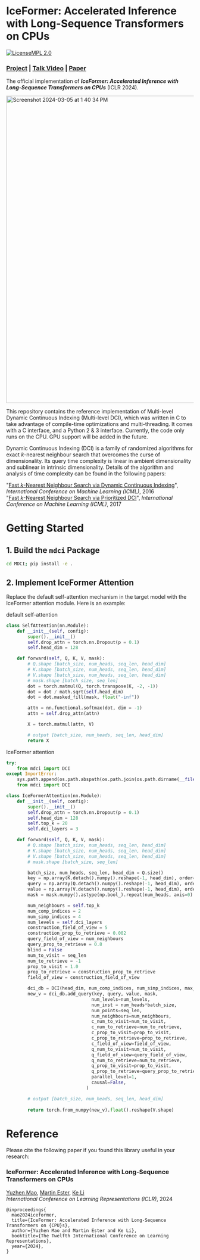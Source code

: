 # IceFormer: Accelerated Inference with Long-Sequence Transformers on CPUs

[![LicenseMPL 2.0](https://img.shields.io/badge/License-MPL_2.0-brightgreen.svg)](https://github.com/yuzhenmao/Iceformer/blob/main/LICENSE)

### [Project](https://yuzhenmao.github.io/IceFormer/) | [Talk Video](https://www.youtube.com/watch?v=6W0DtYRzFng&t=1s) | [Paper](https://arxiv.org/abs/2405.02842)

The official implementation of _**IceFormer: Accelerated Inference with Long-Sequence Transformers on CPUs**_ (ICLR 2024).

<img width="825" alt="Screenshot 2024-03-05 at 1 40 34 PM" src="https://github.com/yuzhenmao/IceFormer/assets/57878927/5f658c13-16ba-4435-a488-3e733870ed10">

This repository contains the reference implementation of Multi-level Dynamic Continuous Indexing (Multi-level DCI), which was written in C to take advantage of compile-time optimizations and multi-threading. It comes with a C interface, and a Python 2 & 3 interface. Currently, the code only runs on the CPU. GPU support will be added in the future. 

Dynamic Continuous Indexing (DCI) is a family of randomized algorithms for exact _k_-nearest neighbour search that overcomes the curse of dimensionality. Its query time complexity is linear in ambient dimensionality and sublinear in intrinsic dimensionality. Details of the algorithm and analysis of time complexity can be found in the following papers:

"[Fast _k_-Nearest Neighbour Search via Dynamic Continuous Indexing](https://arxiv.org/abs/1512.00442)", _International Conference on Machine Learning (ICML)_, 2016\
"[Fast _k_-Nearest Neighbour Search via Prioritized DCI](https://arxiv.org/abs/1703.00440)", _International Conference on Machine Learning (ICML)_, 2017


# Getting Started

## 1. Build the `mdci` Package

```bash
cd MDCI; pip install -e .
```

## 2. Implement IceFormer Attention

Replace the default self-attention mechanism in the target model with the IceFormer attention module. Here is an example:

default self-attention

```python
class SelfAttention(nn.Module):
    def __init__(self, config):
        super().__init__()
        self.drop_attn = torch.nn.Dropout(p = 0.1)
        self.head_dim = 128

    def forward(self, Q, K, V, mask):
        # Q.shape [batch_size, num_heads, seq_len, head_dim]
        # K.shape [batch_size, num_heads, seq_len, head_dim]
        # V.shape [batch_size, num_heads, seq_len, head_dim]
        # mask.shape [batch_size, seq_len]
        dot = torch.matmul(Q, torch.transpose(K, -2, -1))
        dot = dot / math.sqrt(self.head_dim)
        dot = dot.masked_fill(mask, float("-inf"))

        attn = nn.functional.softmax(dot, dim = -1)
        attn = self.drop_attn(attn)

        X = torch.matmul(attn, V)

        # output [batch_size, num_heads, seq_len, head_dim]
        return X
```

IceFormer attention

```python
try:
    from mdci import DCI
except ImportError:
    sys.path.append(os.path.abspath(os.path.join(os.path.dirname(__file__), '..')))
    from mdci import DCI

class IceFormerAttention(nn.Module):
    def __init__(self, config):
        super().__init__()
        self.drop_attn = torch.nn.Dropout(p = 0.1)
        self.head_dim = 128
        self.top_k = 20
        self.dci_layers = 3

    def forward(self, Q, K, V, mask):
        # Q.shape [batch_size, num_heads, seq_len, head_dim]
        # K.shape [batch_size, num_heads, seq_len, head_dim]
        # V.shape [batch_size, num_heads, seq_len, head_dim]
        # mask.shape [batch_size, seq_len]

        batch_size, num_heads, seq_len, head_dim = Q.size()
        key = np.array(K.detach().numpy().reshape(-1, head_dim), order='C').astype(np.float32)
        query = np.array(Q.detach().numpy().reshape(-1, head_dim), order='C').astype(np.float32)
        value = np.array(V.detach().numpy().reshape(-1, head_dim), order='C').astype(np.float32)
        mask = mask.numpy().astype(np.bool_).repeat(num_heads, axis=0).reshape(-1)

        num_neighbours = self.top_k
        num_comp_indices = 2
        num_simp_indices = 4
        num_levels = self.dci_layers
        construction_field_of_view = 5
        construction_prop_to_retrieve = 0.002
        query_field_of_view = num_neighbours
        query_prop_to_retrieve = 0.8
        blind = False
        num_to_visit = seq_len
        num_to_retrieve = -1
        prop_to_visit = 1.0
        prop_to_retrieve = construction_prop_to_retrieve
        field_of_view = construction_field_of_view

        dci_db = DCI(head_dim, num_comp_indices, num_simp_indices, max_num_points=seq_len)
        new_v = dci_db.add_query(key, query, value, mask,
                                num_levels=num_levels,
                                num_inst = num_heads*batch_size,
                                num_points=seq_len,
                                num_neighbours=num_neighbours,
                                c_num_to_visit=num_to_visit, 
                                c_num_to_retrieve=num_to_retrieve,
                                c_prop_to_visit=prop_to_visit,
                                c_prop_to_retrieve=prop_to_retrieve,
                                c_field_of_view=field_of_view, 
                                q_num_to_visit=num_to_visit,
                                q_field_of_view=query_field_of_view,
                                q_num_to_retrieve=num_to_retrieve,
                                q_prop_to_visit=prop_to_visit,
                                q_prop_to_retrieve=query_prop_to_retrieve,
                                parallel_level=1,
                                causal=False,
                              )

        # output [batch_size, num_heads, seq_len, head_dim]
        
        return torch.from_numpy(new_v).float().reshape(V.shape)
```

# Reference

Please cite the following paper if you found this library useful in your research:

### IceFormer: Accelerated Inference with Long-Sequence Transformers on CPUs
[Yuzhen Mao](https://scholar.google.com/citations?user=9wKn1A0AAAAJ&hl=en), [Martin Ester](https://sites.google.com/view/esterlab), [Ke Li](https://www.sfu.ca/~keli/)\
*International Conference on Learning Representations (ICLR)*, 2024

```
@inproceedings{
  mao2024iceformer,
  title={IceFormer: Accelerated Inference with Long-Sequence Transformers on {CPU}s},
  author={Yuzhen Mao and Martin Ester and Ke Li},
  booktitle={The Twelfth International Conference on Learning Representations},
  year={2024},
}
```
